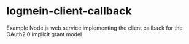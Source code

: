 logmein-client-callback
=======================

Example Node.js web service implementing the client callback for the OAuth2.0 implicit grant model
